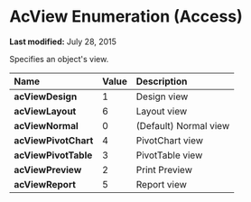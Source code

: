 
# AcView Enumeration (Access)

 **Last modified:** July 28, 2015

Specifies an object's view.


|**Name**|**Value**|**Description**|
|:-----|:-----|:-----|
| **acViewDesign**|1|Design view|
| **acViewLayout**|6|Layout view|
| **acViewNormal**|0|(Default) Normal view|
| **acViewPivotChart**|4|PivotChart view|
| **acViewPivotTable**|3|PivotTable view|
| **acViewPreview**|2|Print Preview|
| **acViewReport**|5|Report view|
